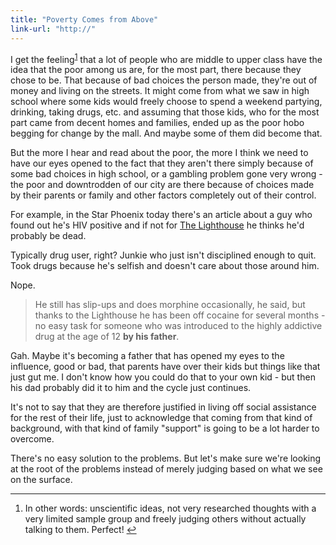 ```yaml
---
title: "Poverty Comes from Above"
link-url: "http://"
---
```

<p>I get the feeling<sup id="fnref-20123:1"><a href="#fn-20123:1" rel="footnote">1</a></sup> that a lot of people who are middle to upper class have the idea that the poor among us are, for the most part, there because they chose to be. That because of bad choices the person made, they're out of money and living on the streets. It might come from what we saw in high school where some kids would freely choose to spend a weekend partying, drinking, taking drugs, etc. and assuming that those kids, who for the most part came from decent homes and families, ended up as the poor hobo begging for change by the mall. And maybe some of them did become that.</p>
<p>But the more I hear and read about the poor, the more I think we need to have our eyes opened to the fact that they aren't there simply because of some bad choices in high school, or a gambling problem gone very wrong - the poor and downtrodden of our city are there because of choices made by their parents or family and other factors completely out of their control.</p>
<p>For example, in the Star Phoenix today there's an article about a guy who found out he's HIV positive and if not for <a href="http://www.thelighthousesupportedliving.ca/">The Lighthouse</a> he thinks he'd probably be dead.</p>
<p>Typically drug user, right? Junkie who just isn't disciplined enough to quit. Took drugs because he's selfish and doesn't care about those around him.</p>
<p>Nope.</p>
<blockquote><p>
  He still has slip-ups and does morphine occasionally, he said, but thanks to the Lighthouse he has been off cocaine for several months - no easy task for someone who was introduced to the highly addictive drug at the age of 12 <strong>by his father</strong>.
</p></blockquote>
<p>Gah. Maybe it's becoming a father that has opened my eyes to the influence, good or bad, that parents have over their kids but things like that just gut me. I don't know how you could do that to your own kid - but then his dad probably did it to him and the cycle just continues.</p>
<p>It's not to say that they are therefore justified in living off social assistance for the rest of their life, just to acknowledge that coming from that kind of background, with that kind of family "support" is going to be a lot harder to overcome.</p>
<p>There's no easy solution to the problems. But let's make sure we're looking at the root of the problems instead of merely judging based on what we see on the surface.</p>
<div class="footnotes">
<hr />
<ol>
<li id="fn-20123:1">
In other words: unscientific ideas, not very researched thoughts with a very limited sample group and freely judging others without actually talking to them. Perfect!&#160;<a href="#fnref-20123:1" rev="footnote">&#8617;</a>
</li>
</ol>
</div>
